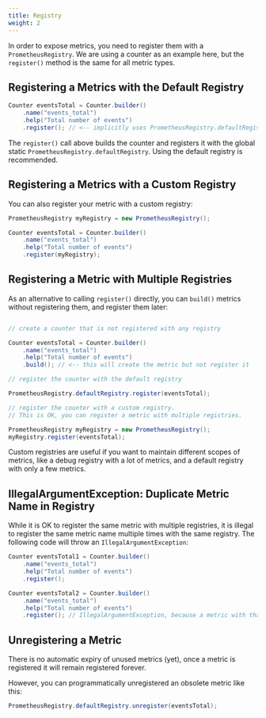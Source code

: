 ```yaml
---
title: Registry
weight: 2
---
```


In order to expose metrics, you need to register them with a `PrometheusRegistry`. We are using a
counter as an example here, but the `register()` method is the same for all metric types.

## Registering a Metrics with the Default Registry

```java
Counter eventsTotal = Counter.builder()
    .name("events_total")
    .help("Total number of events")
    .register(); // <-- implicitly uses PrometheusRegistry.defaultRegistry
```

The `register()` call above builds the counter and registers it with the global static
`PrometheusRegistry.defaultRegistry`. Using the default registry is recommended.

## Registering a Metrics with a Custom Registry

You can also register your metric with a custom registry:

```java
PrometheusRegistry myRegistry = new PrometheusRegistry();

Counter eventsTotal = Counter.builder()
    .name("events_total")
    .help("Total number of events")
    .register(myRegistry);
```

## Registering a Metric with Multiple Registries

As an alternative to calling `register()` directly, you can `build()` metrics without registering
them,
and register them later:

```java

// create a counter that is not registered with any registry

Counter eventsTotal = Counter.builder()
    .name("events_total")
    .help("Total number of events")
    .build(); // <-- this will create the metric but not register it

// register the counter with the default registry

PrometheusRegistry.defaultRegistry.register(eventsTotal);

// register the counter with a custom registry.
// This is OK, you can register a metric with multiple registries.

PrometheusRegistry myRegistry = new PrometheusRegistry();
myRegistry.register(eventsTotal);
```

Custom registries are useful if you want to maintain different scopes of metrics, like
a debug registry with a lot of metrics, and a default registry with only a few metrics.

## IllegalArgumentException: Duplicate Metric Name in Registry

While it is OK to register the same metric with multiple registries, it is illegal to register the
same metric name multiple times with the same registry.
The following code will throw an `IllegalArgumentException`:

```java
Counter eventsTotal1 = Counter.builder()
    .name("events_total")
    .help("Total number of events")
    .register();

Counter eventsTotal2 = Counter.builder()
    .name("events_total")
    .help("Total number of events")
    .register(); // IllegalArgumentException, because a metric with that name is already registered
```

## Unregistering a Metric

There is no automatic expiry of unused metrics (yet), once a metric is registered it will remain
registered forever.

However, you can programmatically unregistered an obsolete metric like this:

```java
PrometheusRegistry.defaultRegistry.unregister(eventsTotal);
```
